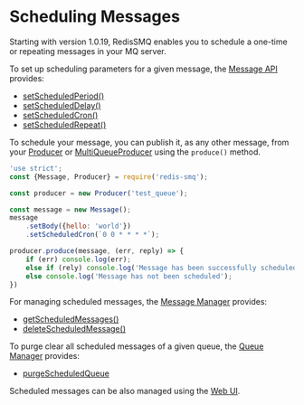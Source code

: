 # Scheduling Messages

Starting with version 1.0.19, RedisSMQ enables you to schedule a one-time or repeating messages in your MQ server.

To set up scheduling parameters for a given message, the [Message API](api/message.md) provides:

- [setScheduledPeriod()](api/message.md#messageprototypesetscheduledperiod)
- [setScheduledDelay()](api/message.md#messageprototypesetscheduleddelay)
- [setScheduledCron()](api/message.md#messageprototypesetscheduledcron)
- [setScheduledRepeat()](api/message.md#messageprototypesetscheduledrepeat)

To schedule your message, you can publish it, as any other message, from your [Producer](api/producer.md#producerprototypeproduce) 
or [MultiQueueProducer](api/multi-queue-producer.md#multiqueueproducerprototypeproduce) using the `produce()` method.

```javascript
'use strict';
const {Message, Producer} = require('redis-smq');

const producer = new Producer('test_queue');

const message = new Message();
message
    .setBody({hello: 'world'})
    .setScheduledCron(`0 0 * * * *`);

producer.produce(message, (err, reply) => {
    if (err) console.log(err);
    else if (rely) console.log('Message has been successfully scheduled');
    else console.log('Message has not been scheduled');
})
```

For managing scheduled messages, the [Message Manager](api/message-manager.md) provides:

- [getScheduledMessages()](api/message-manager.md#messagemanagerprototypegetscheduledmessages)
- [deleteScheduledMessage()](api/message-manager.md#messagemanagerprototypedeletescheduledmessage)

To purge clear all scheduled messages of a given queue, the [Queue Manager](api/queue-manager.md) provides:

- [purgeScheduledQueue](api/queue-manager.md#queuemanagerprototypepurgescheduledqueue)

Scheduled messages can be also managed using the [Web UI](/docs/web-ui.md).